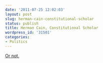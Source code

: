 ```yaml
---
date: '2011-07-25 12:02:03'
layout: post
slug: herman-cain-constitutional-scholar
status: publish
title: Herman Cain, Constitutional Scholar
wordpress_id: '31501'
categories:
- Politics
---
```


[Or not.](http://www.theamericanmuslim.org/tam.php/features/articles/herman_cain/)
